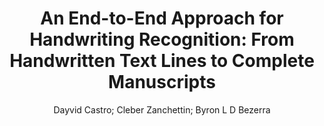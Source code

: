---
paperId: 4
author: Dayvid Castro; Cleber Zanchettin; Byron L D Bezerra
publicationauthor: Castro, D. et al.
title: "An End-to-End Approach for Handwriting Recognition: From Handwritten Text Lines to Complete Manuscripts"
pdf: Dayvid_Castro.pdf
poster: Dayvid_Castro_Poster.pdf
pitch: https://www.youtube.com/watch?v=oUhxfTWwQiQ&list=PLFHvi5sdWF5XWI7RyXTgbqc7kWEIMvFWE&index=3
type: Poster
topic: Representation Learning
subtopic: Vision applications and systems
link: https://doi.org/10.52591/lxai202406171
conference: cvpr
year: 2024
tags: cvpr-2024
location: Seattle WA, USA
---